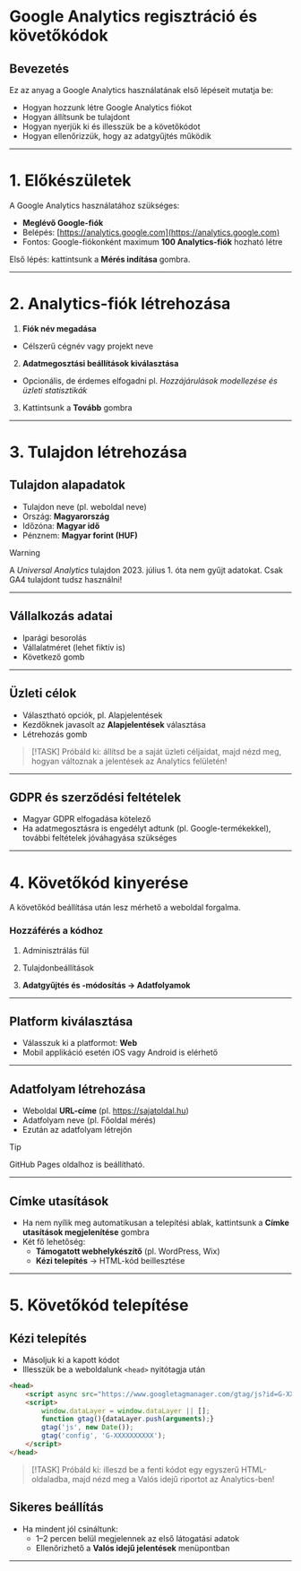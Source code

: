 # Google Analytics regisztráció és követőkódok

## Bevezetés

Ez az anyag a Google Analytics használatának első lépéseit mutatja be:
- Hogyan hozzunk létre Google Analytics fiókot
- Hogyan állítsunk be tulajdont
- Hogyan nyerjük ki és illesszük be a követőkódot
- Hogyan ellenőrizzük, hogy az adatgyűjtés működik

---

# 1. Előkészületek

A Google Analytics használatához szükséges:

- **Meglévő Google-fiók**
- Belépés: [https://analytics.google.com](https://analytics.google.com)
- Fontos: Google-fiókonként maximum **100 Analytics-fiók** hozható létre

Első lépés: kattintsunk a **Mérés indítása** gombra.

---

# 2. Analytics-fiók létrehozása

1. **Fiók név megadása**
- Célszerű cégnév vagy projekt neve

2. **Adatmegosztási beállítások kiválasztása**
- Opcionális, de érdemes elfogadni pl. *Hozzájárulások modellezése és üzleti statisztikák*

3. Kattintsunk a **Tovább** gombra

---

# 3. Tulajdon létrehozása

## Tulajdon alapadatok

- Tulajdon neve (pl. weboldal neve)
- Ország: **Magyarország**
- Időzóna: **Magyar idő**
- Pénznem: **Magyar forint (HUF)**

>[!WARNING]
A *Universal Analytics* tulajdon 2023. július 1. óta nem gyűjt adatokat. Csak GA4 tulajdont tudsz használni!

---

## Vállalkozás adatai

- Iparági besorolás
- Vállalatméret (lehet fiktív is)
- Következő gomb

---

## Üzleti célok

- Választható opciók, pl. Alapjelentések
- Kezdőknek javasolt az **Alapjelentések** választása
- Létrehozás gomb

>[!TASK]
Próbáld ki: állítsd be a saját üzleti céljaidat, majd nézd meg, hogyan változnak a jelentések az Analytics felületén!

---

## GDPR és szerződési feltételek

- Magyar GDPR elfogadása kötelező
- Ha adatmegosztásra is engedélyt adtunk (pl. Google-termékekkel), további feltételek jóváhagyása szükséges

---

# 4. Követőkód kinyerése

A követőkód beállítása után lesz mérhető a weboldal forgalma.

### Hozzáférés a kódhoz

1. Adminisztrálás fül

2. Tulajdonbeállítások

3. **Adatgyűjtés és -módosítás → Adatfolyamok**

---

## Platform kiválasztása

- Válasszuk ki a platformot: **Web**
- Mobil applikáció esetén iOS vagy Android is elérhető

---

## Adatfolyam létrehozása

- Weboldal **URL-címe** (pl. https://sajatoldal.hu)
- Adatfolyam neve (pl. Főoldal mérés)
- Ezután az adatfolyam létrejön

>[!TIP]
GitHub Pages oldalhoz is beállítható.

---

## Címke utasítások

- Ha nem nyílik meg automatikusan a telepítési ablak, kattintsunk a **Címke utasítások megjelenítése** gombra
- Két fő lehetőség:
    - **Támogatott webhelykészítő** (pl. WordPress, Wix)
    - **Kézi telepítés** → HTML-kód beillesztése

---

# 5. Követőkód telepítése

## Kézi telepítés

- Másoljuk ki a kapott kódot
- Illesszük be a weboldalunk `<head>` nyitótagja után

```html
<head>
    <script async src="https://www.googletagmanager.com/gtag/js?id=G-XXXXXXXXXX"></script>
    <script>
        window.dataLayer = window.dataLayer || [];
        function gtag(){dataLayer.push(arguments);}
        gtag('js', new Date());
        gtag('config', 'G-XXXXXXXXXX');
    </script>
</head>
```

> [!TASK]
Próbáld ki: illeszd be a fenti kódot egy egyszerű HTML-oldaladba, majd nézd meg a Valós idejű riportot az Analytics-ben!

## Sikeres beállítás

- Ha mindent jól csináltunk:
    - 1–2 percen belül megjelennek az első látogatási adatok
    - Ellenőrizhető a **Valós idejű jelentések** menüpontban

 ---